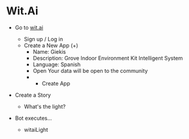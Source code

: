 # Wit.Ai

- Go to [wit.ai](https://wit.ai/)
  - Sign up / Log in
  - Create a New App (+)
    - Name: Giekis
    - Description: Grove Indoor Environment Kit Intelligent System
    - Language: Spanish
    - Open Your data will be open to the community
    - + Create App


- Create a Story 
  - What's the light?

- Bot executes...
  - witaiLight

